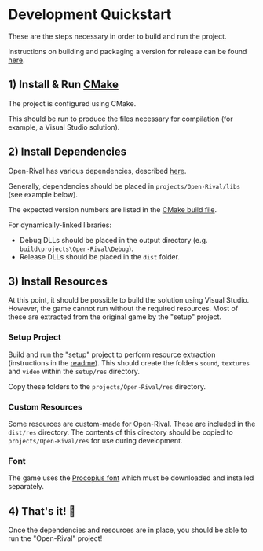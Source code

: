 # Development Quickstart

These are the steps necessary in order to build and run the project.

Instructions on building and packaging a version for release can be found [here](/docs/release_checklist.md).

## 1) Install & Run [CMake](https://cmake.org/)

The project is configured using CMake.

This should be run to produce the files necessary for compilation (for example, a Visual Studio solution).

## 2) Install Dependencies

Open-Rival has various dependencies, described [here](/docs/dependencies.md).

Generally, dependencies should be placed in `projects/Open-Rival/libs` (see example below).

The expected version numbers are listed in the [CMake build file](projects/Open-Rival/CMakeLists.txt).

For dynamically-linked libraries:
- Debug DLLs should be placed in the output directory (e.g. `build\projects\Open-Rival\Debug`).
- Release DLLs should be placed in the `dist` folder.

## 3) Install Resources

At this point, it should be possible to build the solution using Visual Studio. However, the game cannot run without the required resources. Most of these are extracted from the original game by the "setup" project.

### Setup Project

Build and run the "setup" project to perform resource extraction (instructions in the [readme](/setup/README.md)). This should create the folders `sound`, `textures` and `video` within the `setup/res` directory.

Copy these folders to the `projects/Open-Rival/res` directory.

### Custom Resources

Some resources are custom-made for Open-Rival. These are included in the `dist/res` directory. The contents of this directory should be copied to `projects/Open-Rival/res` for use during development.

### Font

The game uses the [Procopius font](https://fontsgeek.com/fonts/Procopius-Regular) which must be downloaded and installed separately.

## 4) That's it! :tada:

Once the dependencies and resources are in place, you should be able to run the "Open-Rival" project!
